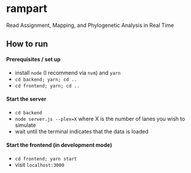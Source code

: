 # rampart
Read Assignment, Mapping, and Phylogenetic Analysis in Real Time


## How to run

#### Prerequisites / set up
* install `node` (I recommend via `nvm`) and `yarn`
* `cd backend; yarn; cd ..`
* `cd frontend; yarn; cd ..`

#### Start the server
* `cd backend`
* `node server.js --plex=X` where X is the number of lanes you wish to simulate
* wait until the terminal indicates that the data is loaded

#### Start the frontend (in development mode)
* `cd frontend; yarn start`
* visit `localhost:3000`
